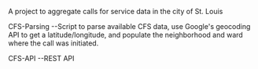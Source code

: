 A project to aggregate calls for service data in the city of St. Louis

CFS-Parsing
--Script to parse available CFS data, use Google's geocoding API to get a latitude/longitude, and populate the neighborhood and ward where the call was initiated.

CFS-API
--REST API 